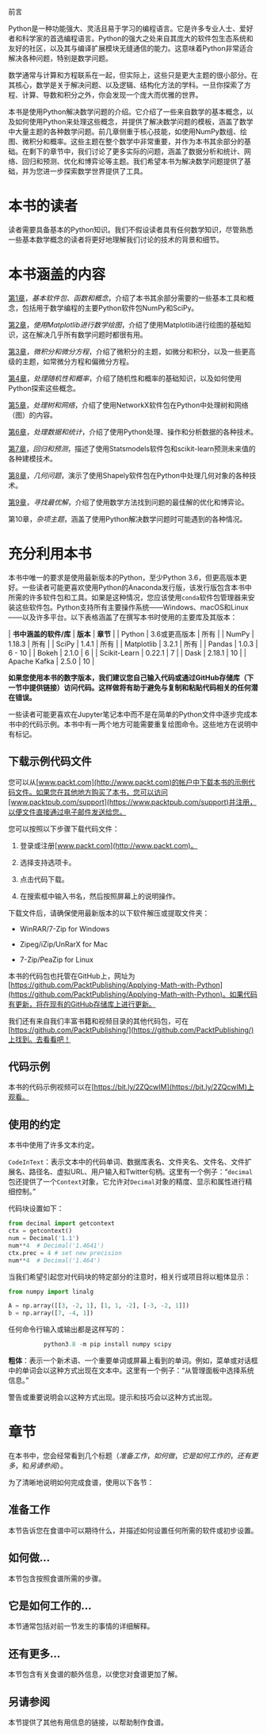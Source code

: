 前言

Python是一种功能强大、灵活且易于学习的编程语言。它是许多专业人士、爱好者和科学家的首选编程语言。Python的强大之处来自其庞大的软件包生态系统和友好的社区，以及其与编译扩展模块无缝通信的能力。这意味着Python非常适合解决各种问题，特别是数学问题。

数学通常与计算和方程联系在一起，但实际上，这些只是更大主题的很小部分。在其核心，数学是关于解决问题、以及逻辑、结构化方法的学科。一旦你探索了方程、计算、导数和积分之外，你会发现一个庞大而优雅的世界。

本书是使用Python解决数学问题的介绍。它介绍了一些来自数学的基本概念，以及如何使用Python来处理这些概念，并提供了解决数学问题的模板，涵盖了数学中大量主题的各种数学问题。前几章侧重于核心技能，如使用NumPy数组、绘图、微积分和概率。这些主题在整个数学中非常重要，并作为本书其余部分的基础。在剩下的章节中，我们讨论了更多实际的问题，涵盖了数据分析和统计、网络、回归和预测、优化和博弈论等主题。我们希望本书为解决数学问题提供了基础，并为您进一步探索数学世界提供了工具。

# 本书的读者

读者需要具备基本的Python知识。我们不假设读者具有任何数学知识，尽管熟悉一些基本数学概念的读者将更好地理解我们讨论的技术的背景和细节。

# 本书涵盖的内容

[第1章](6bc3b1d7-d916-4560-b4a3-8f4001bee082.xhtml)，*基本软件包、函数和概念*，介绍了本书其余部分需要的一些基本工具和概念，包括用于数学编程的主要Python软件包NumPy和SciPy。

[第2章](0f1d7ff9-fbe0-4b22-bee0-a5139e8d363d.xhtml)，*使用Matplotlib进行数学绘图*，介绍了使用Matplotlib进行绘图的基础知识，这在解决几乎所有数学问题时都很有用。

[第3章](1a62e7c6-06f5-4ee3-8f63-5bb14f6db553.xhtml)，*微积分和微分方程*，介绍了微积分的主题，如微分和积分，以及一些更高级的主题，如常微分方程和偏微分方程。

[第4章](5da67d86-40e0-4cc5-9dd1-26b6d52369af.xhtml)，*处理随机性和概率*，介绍了随机性和概率的基础知识，以及如何使用Python探索这些概念。

[第5章](c1a2f2ae-682f-469a-a00e-32c848bd1f38.xhtml)，*处理树和网络*，介绍了使用NetworkX软件包在Python中处理树和网络（图）的内容。

[第6章](87b0f91d-3086-41a9-995d-27fe7d364e8b.xhtml)，*处理数据和统计*，介绍了使用Python处理、操作和分析数据的各种技术。

[第7章](51dde93b-1346-4b79-af00-09004cc77864.xhtml)，*回归和预测*，描述了使用Statsmodels软件包和scikit-learn预测未来值的各种建模技术。

[第8章](227fb3df-2db7-4178-b284-29440606d274.xhtml)，*几何问题*，演示了使用Shapely软件包在Python中处理几何对象的各种技术。

[第9章](fc69a075-dc88-4105-a78d-77cb5d1bf441.xhtml)，*寻找最优解*，介绍了使用数学方法找到问题的最佳解的优化和博弈论。

第10章，*杂项主题*，涵盖了使用Python解决数学问题时可能遇到的各种情况。

# 充分利用本书

本书中唯一的要求是使用最新版本的Python，至少Python 3.6，但更高版本更好。一些读者可能更喜欢使用Python的Anaconda发行版，该发行版包含本书中所需的许多软件包和工具。如果是这种情况，您应该使用`conda`软件包管理器来安装这些软件包。Python支持所有主要操作系统——Windows、macOS和Linux——以及许多平台。以下表格涵盖了在撰写本书时使用的主要库及其版本：

| **书中涵盖的软件/库** | **版本** | **章节** |
| Python | 3.6或更高版本 | 所有 |
| NumPy | 1.18.3 | 所有 |
| SciPy | 1.4.1 | 所有 |
| Matplotlib | 3.2.1 | 所有 |
| Pandas | 1.0.3 | 6 - 10 |
| Bokeh | 2.1.0 | 6 |
| Scikit-Learn | 0.22.1 | 7 |
| Dask | 2.18.1 | 10 |
| Apache Kafka | 2.5.0 | 10 |

**如果您使用本书的数字版本，我们建议您自己输入代码或通过GitHub存储库（下一节中提供链接）访问代码。这样做将有助于避免与复制和粘贴代码相关的任何潜在错误。**

一些读者可能更喜欢在Jupyter笔记本中而不是在简单的Python文件中逐步完成本书中的代码示例。本书中有一两个地方可能需要重复绘图命令。这些地方在说明中有标记。

## 下载示例代码文件

您可以从[www.packt.com](http://www.packt.com)的帐户中下载本书的示例代码文件。如果您在其他地方购买了本书，您可以访问[www.packtpub.com/support](https://www.packtpub.com/support)并注册，以便文件直接通过电子邮件发送给您。

您可以按照以下步骤下载代码文件：

1.  登录或注册[www.packt.com](http://www.packt.com)。

1.  选择支持选项卡。

1.  点击代码下载。

1.  在搜索框中输入书名，然后按照屏幕上的说明操作。

下载文件后，请确保使用最新版本的以下软件解压或提取文件夹：

+   WinRAR/7-Zip for Windows

+   Zipeg/iZip/UnRarX for Mac

+   7-Zip/PeaZip for Linux

本书的代码包也托管在GitHub上，网址为[https://github.com/PacktPublishing/Applying-Math-with-Python](https://github.com/PacktPublishing/Applying-Math-with-Python)。如果代码有更新，将在现有的GitHub存储库上进行更新。

我们还有来自我们丰富书籍和视频目录的其他代码包，可在[https://github.com/PacktPublishing/](https://github.com/PacktPublishing/)上找到。去看看吧！

## 代码示例

本书的代码示例视频可以在[https://bit.ly/2ZQcwIM](https://bit.ly/2ZQcwIM)上观看。

## 使用的约定

本书中使用了许多文本约定。

`CodeInText`：表示文本中的代码单词、数据库表名、文件夹名、文件名、文件扩展名、路径名、虚拟URL、用户输入和Twitter句柄。这里有一个例子：“`decimal`包还提供了一个`Context`对象，它允许对`Decimal`对象的精度、显示和属性进行精细控制。”

代码块设置如下：

```py
from decimal import getcontext
ctx = getcontext()
num = Decimal('1.1')
num**4  # Decimal('1.4641')
ctx.prec = 4 # set new precision
num**4  # Decimal('1.464')
```

当我们希望引起您对代码块的特定部分的注意时，相关行或项目将以粗体显示：

```py
from numpy import linalg

A = np.array([[3, -2, 1], [1, 1, -2], [-3, -2, 1]])
b = np.array([7, -4, 1])
```

任何命令行输入或输出都是这样写的：

```py
          python3.8 -m pip install numpy scipy

```

**粗体**：表示一个新术语、一个重要单词或屏幕上看到的单词。例如，菜单或对话框中的单词会以这种方式出现在文本中。这里有一个例子：“从管理面板中选择系统信息。”

警告或重要说明会以这种方式出现。提示和技巧会以这种方式出现。

# 章节

在本书中，您会经常看到几个标题（*准备工作*，*如何做*，*它是如何工作的*，*还有更多*，和*另请参阅*）。

为了清晰地说明如何完成食谱，使用以下各节：

## 准备工作

本节告诉您在食谱中可以期待什么，并描述如何设置任何所需的软件或初步设置。

## 如何做…

本节包含按照食谱所需的步骤。

## 它是如何工作的…

本节通常包括对前一节发生的事情的详细解释。

## 还有更多…

本节包含有关食谱的额外信息，以使您对食谱更加了解。

## 另请参阅

本节提供了其他有用信息的链接，以帮助制作食谱。
